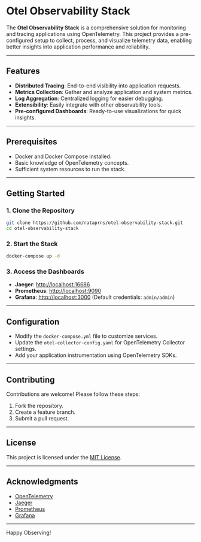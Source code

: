 # Otel Observability Stack

The **Otel Observability Stack** is a comprehensive solution for monitoring and tracing applications using OpenTelemetry. This project provides a pre-configured setup to collect, process, and visualize telemetry data, enabling better insights into application performance and reliability.

---

## Features

- **Distributed Tracing**: End-to-end visibility into application requests.
- **Metrics Collection**: Gather and analyze application and system metrics.
- **Log Aggregation**: Centralized logging for easier debugging.
- **Extensibility**: Easily integrate with other observability tools.
- **Pre-configured Dashboards**: Ready-to-use visualizations for quick insights.

---

## Prerequisites

- Docker and Docker Compose installed.
- Basic knowledge of OpenTelemetry concepts.
- Sufficient system resources to run the stack.

---

## Getting Started

### 1. Clone the Repository
```bash
git clone https://github.com/rataprns/otel-observability-stack.git
cd otel-observability-stack
```

### 2. Start the Stack
```bash
docker-compose up -d
```

### 3. Access the Dashboards
- **Jaeger**: [http://localhost:16686](http://localhost:16686)
- **Prometheus**: [http://localhost:9090](http://localhost:9090)
- **Grafana**: [http://localhost:3000](http://localhost:3000) (Default credentials: `admin/admin`)

---

## Configuration

- Modify the `docker-compose.yml` file to customize services.
- Update the `otel-collector-config.yaml` for OpenTelemetry Collector settings.
- Add your application instrumentation using OpenTelemetry SDKs.

---

## Contributing

Contributions are welcome! Please follow these steps:
1. Fork the repository.
2. Create a feature branch.
3. Submit a pull request.

---

## License

This project is licensed under the [MIT License](LICENSE).

---

## Acknowledgments

- [OpenTelemetry](https://opentelemetry.io/)
- [Jaeger](https://www.jaegertracing.io/)
- [Prometheus](https://prometheus.io/)
- [Grafana](https://grafana.com/)

---

Happy Observing!